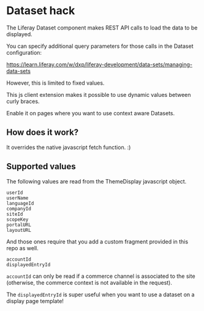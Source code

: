 # Dataset hack

The Liferay Dataset component makes REST API calls to load the data to be displayed.

You can specify additional query parameters for those calls in the Dataset configuration:

https://learn.liferay.com/w/dxp/liferay-development/data-sets/managing-data-sets

However, this is limited to fixed values.

This js client extension makes it possible to use dynamic values between curly braces.

Enable it on pages where you want to use context aware Datasets.

## How does it work?

It overrides the native javascript fetch function. :)

## Supported values

The following values are read from the ThemeDisplay javascript object.

```
userId
userName
languageId
companyId
siteId
scopeKey
portalURL
layoutURL
```

And those ones require that you add a custom fragment provided in this repo as well.

```
accountId
displayedEntryId
```

`accountId` can only be read if a commerce channel is associated to the site (otherwise, the commerce context is not available in the request).

The `displayedEntryId` is super useful when you want to use a dataset on a display page template!
